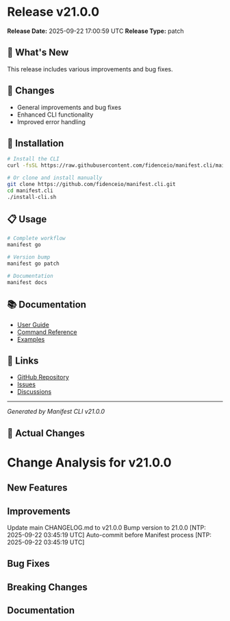 # Release v21.0.0

**Release Date:** 2025-09-22 17:00:59 UTC
**Release Type:** patch

## 🎯 What's New

This release includes various improvements and bug fixes.

## 🔧 Changes

- General improvements and bug fixes
- Enhanced CLI functionality
- Improved error handling

## 🚀 Installation

```bash
# Install the CLI
curl -fsSL https://raw.githubusercontent.com/fidenceio/manifest.cli/main/install-cli.sh | bash

# Or clone and install manually
git clone https://github.com/fidenceio/manifest.cli.git
cd manifest.cli
./install-cli.sh
```

## 📋 Usage

```bash
# Complete workflow
manifest go

# Version bump
manifest go patch

# Documentation
manifest docs
```

## 📚 Documentation

- [User Guide](docs/USER_GUIDE.md)
- [Command Reference](docs/COMMAND_REFERENCE.md)
- [Examples](docs/EXAMPLES.md)

## 🔗 Links

- [GitHub Repository](https://github.com/fidenceio/fidenceio.manifest.cli)
- [Issues](https://github.com/fidenceio/fidenceio.manifest.cli/issues)
- [Discussions](https://github.com/fidenceio/fidenceio.manifest.cli/discussions)

---
*Generated by Manifest CLI v21.0.0*

## 🔧 Actual Changes

# Change Analysis for v21.0.0

## New Features


## Improvements
Update main CHANGELOG.md to v21.0.0
Bump version to 21.0.0 [NTP: 2025-09-22 03:45:19 UTC]
Auto-commit before Manifest process [NTP: 2025-09-22 03:45:19 UTC]

## Bug Fixes


## Breaking Changes


## Documentation

